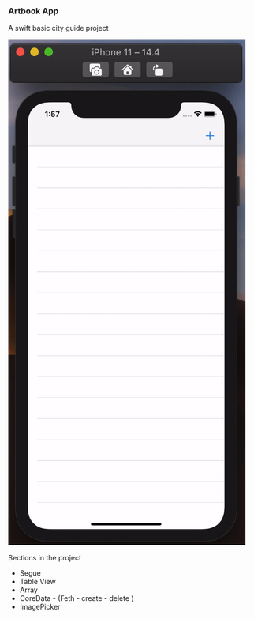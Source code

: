 ### Artbook App

A swift basic city guide project

![alt](https://raw.githubusercontent.com/aoguz1/ArtBookApp/master/github/ezgif.com-video-to-gif.gif)

Sections in the project 

- Segue
- Table View
- Array
- CoreData - (Feth - create - delete )
- ImagePicker
